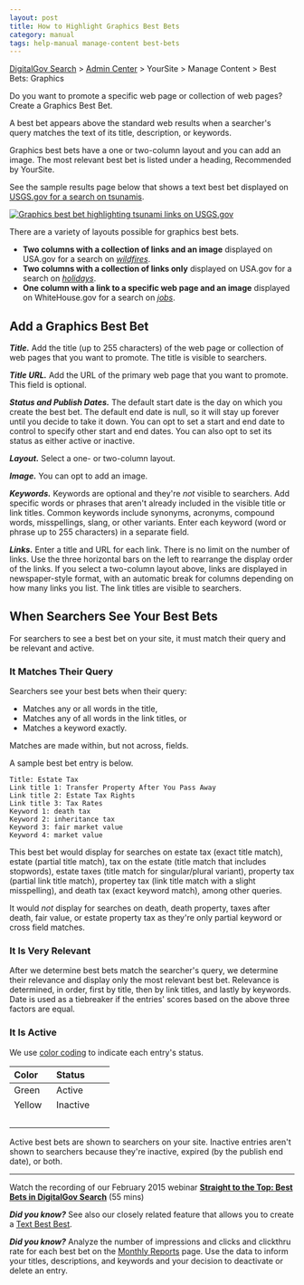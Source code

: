 ```yaml
---
layout: post
title: How to Highlight Graphics Best Bets
category: manual
tags: help-manual manage-content best-bets
---
```


[DigitalGov Search](/index.html) > [Admin Center](https://search.usa.gov/sites/) > YourSite > Manage Content > Best Bets: Graphics

Do you want to promote a specific web page or collection of web pages? Create a Graphics Best Bet.

A best bet appears above the standard web results when a searcher's query matches the text of its title, description, or keywords.

Graphics best bets have a one or two-column layout and you can add an image. The most relevant best bet is listed under a heading, Recommended by YourSite.

See the sample results page below that shows a text best bet displayed on [USGS.gov for a search on tsunamis](http://search.usa.gov/search?affiliate=usgs&query=tsunamis).

[![Graphics best bet highlighting tsunami links on USGS.gov](https://9fddeb862c037f6d2190-f1564c64756a8cfee25b6b19953b1d23.ssl.cf2.rackcdn.com/best-bets-graphics.png "Graphics best bet highlighting tsunami links on USGS.gov")](http://search.usa.gov/search?affiliate=usgs&query=tsunamis)

There are a variety of layouts possible for graphics best bets.

* **Two columns with a collection of links and an image** displayed on USA.gov for a search on *[wildfires](http://search.usa.gov/search?query=wildfires&affiliate=usagov)*. 
* **Two columns with a collection of links only** displayed on USA.gov for a search on *[holidays](http://search.usa.gov/search?query=holidays&affiliate=usagov)*. 
* **One column with a link to a specific web page and an image** displayed on WhiteHouse.gov for a search on *[jobs](http://search.whitehouse.gov/search?affiliate=wh&query=jobs)*.

## Add a Graphics Best Bet

***Title.*** Add the title (up to 255 characters) of the web page or collection of web pages that you want to promote. The title is visible to searchers.

***Title URL.*** Add the URL of the primary web page that you want to promote. This field is optional.

***Status and Publish Dates.*** The default start date is the day on which you create the best bet. The default end date is null, so it will stay up forever until you decide to take it down. You can opt to set a start and end date to control to specify other start and end dates. You can also opt to set its status as either active or inactive.

***Layout.*** Select a one- or two-column layout. 

***Image.*** You can opt to add an image.

***Keywords.*** Keywords are optional and they're *not* visible to searchers. Add specific words or phrases that aren't already included in the visible title or link titles. Common keywords include synonyms, acronyms, compound words, misspellings, slang, or other variants. Enter each keyword (word or phrase up to 255 characters) in a separate field.

***Links.*** Enter a title and URL for each link. There is no limit on the number of links. Use the three horizontal bars on the left to rearrange the display order of the links. If you select a two-column layout above, links are displayed in newspaper-style format, with an automatic break for columns depending on how many links you list. The link titles are visible to searchers.

## When Searchers See Your Best Bets

For searchers to see a best bet on your site, it must match their query and be relevant and active.

### It Matches Their Query

Searchers see your best bets when their query:

* Matches any or all words in the title,
* Matches any of all words in the link titles, or
* Matches a keyword exactly.

Matches are made within, but not across, fields.

A sample best bet entry is below.

    Title: Estate Tax  
    Link title 1: Transfer Property After You Pass Away  
    Link title 2: Estate Tax Rights  
    Link title 3: Tax Rates  
    Keyword 1: death tax  
    Keyword 2: inheritance tax  
    Keyword 3: fair market value  
    Keyword 4: market value  

This best bet would display for searches on estate tax (exact title match), estate (partial title match), tax on the estate (title match that includes stopwords), estate taxes (title match for singular/plural variant), property tax (partial link title match), propertey tax (link title match with a slight misspelling), and death tax (exact keyword match), among other queries.

It would *not* display for searches on death, death property, taxes after death, fair value, or estate property tax as they're only partial keyword or cross field matches.

### It Is Very Relevant

After we determine best bets match the searcher's query, we determine their relevance and display only the most relevant best bet. Relevance is determined, in order, first by title, then by link titles, and lastly by keywords. Date is used as a tiebreaker if the entries' scores based on the above three factors are equal. 

### It Is Active

We use [color coding](/manual/color-codes.html) to indicate each entry's status. 

| Color | Status | 
| :------------ | :---------------------------------- |
| Green&nbsp;&nbsp;&nbsp;  | Active&nbsp;&nbsp;&nbsp;&nbsp;&nbsp;&nbsp;&nbsp;&nbsp;&nbsp; |
| Yellow   | Inactive |
| &nbsp; | &nbsp; |

Active best bets are shown to searchers on your site. Inactive entries aren't shown to searchers because they're inactive, expired (by the publish end date), or both.

--- 

Watch the recording of our February 2015 webinar [**Straight to the Top: Best Bets in DigitalGov Search**](https://www.youtube.com/embed/WzQocKYK0t4) (55 mins)

***Did you know?*** See also our closely related feature that allows you to create a [Text Best Best](/manual/best-bets-text.html).

***Did you know?*** Analyze the number of impressions and clicks and clickthru rate for each best bet on the [Monthly Reports](/manual/monthly-reports.html) page. Use the data to inform your titles, descriptions, and keywords and your decision to deactivate or delete an entry.